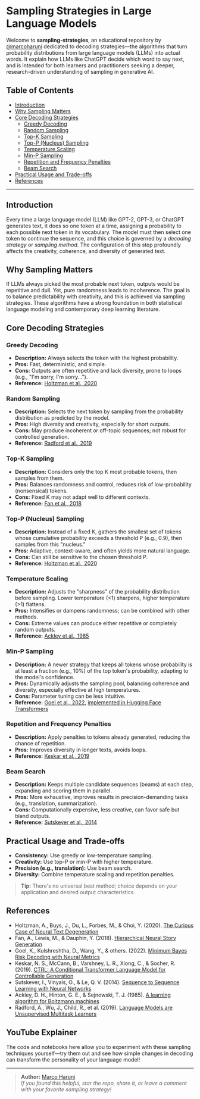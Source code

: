 # Sampling Strategies in Large Language Models

Welcome to **sampling-strategies**, an educational repository by [@marcoharuni](https://github.com/marcoharuni) dedicated to decoding strategies—the algorithms that turn probability distributions from large language models (LLMs) into actual words. It explain how LLMs like ChatGPT decide which word to say next, and is intended for both learners and practitioners seeking a deeper, research-driven understanding of sampling in generative AI.

## Table of Contents

- [Introduction](#introduction)
- [Why Sampling Matters](#why-sampling-matters)
- [Core Decoding Strategies](#core-decoding-strategies)
    - [Greedy Decoding](#greedy-decoding)
    - [Random Sampling](#random-sampling)
    - [Top-K Sampling](#top-k-sampling)
    - [Top-P (Nucleus) Sampling](#top-p-nucleus-sampling)
    - [Temperature Scaling](#temperature-scaling)
    - [Min-P Sampling](#min-p-sampling)
    - [Repetition and Frequency Penalties](#repetition-and-frequency-penalties)
    - [Beam Search](#beam-search)
- [Practical Usage and Trade-offs](#practical-usage-and-trade-offs)
- [References](#references)

---

## Introduction

Every time a large language model (LLM) like GPT-2, GPT-3, or ChatGPT generates text, it does so one token at a time, assigning a probability to each possible next token in its vocabulary. The model must then select one token to continue the sequence, and this choice is governed by a *decoding strategy* or *sampling method*. The configuration of this step profoundly affects the creativity, coherence, and diversity of generated text.

## Why Sampling Matters

If LLMs always picked the most probable next token, outputs would be repetitive and dull. Yet, pure randomness leads to incoherence. The goal is to balance predictability with creativity, and this is achieved via sampling strategies. These algorithms have a strong foundation in both statistical language modeling and contemporary deep learning literature.

## Core Decoding Strategies

### Greedy Decoding

- **Description:** Always selects the token with the highest probability.
- **Pros:** Fast, deterministic, and simple.
- **Cons:** Outputs are often repetitive and lack diversity, prone to loops (e.g., "I'm sorry, I'm sorry...").
- **Reference:** [Holtzman et al., 2020](https://arxiv.org/abs/1904.09751)

### Random Sampling

- **Description:** Selects the next token by sampling from the probability distribution as predicted by the model.
- **Pros:** High diversity and creativity, especially for short outputs.
- **Cons:** May produce incoherent or off-topic sequences; not robust for controlled generation.
- **Reference:** [Radford et al., 2019](https://cdn.openai.com/better-language-models/language_models_are_unsupervised_multitask_learners.pdf)

### Top-K Sampling

- **Description:** Considers only the top K most probable tokens, then samples from them.
- **Pros:** Balances randomness and control, reduces risk of low-probability (nonsensical) tokens.
- **Cons:** Fixed K may not adapt well to different contexts.
- **Reference:** [Fan et al., 2018](https://arxiv.org/abs/1805.04833)

### Top-P (Nucleus) Sampling

- **Description:** Instead of a fixed K, gathers the smallest set of tokens whose cumulative probability exceeds a threshold P (e.g., 0.9), then samples from this "nucleus."
- **Pros:** Adaptive, context-aware, and often yields more natural language.
- **Cons:** Can still be sensitive to the chosen threshold P.
- **Reference:** [Holtzman et al., 2020](https://arxiv.org/abs/1904.09751)

### Temperature Scaling

- **Description:** Adjusts the "sharpness" of the probability distribution before sampling. Lower temperature (<1) sharpens, higher temperature (>1) flattens.
- **Pros:** Intensifies or dampens randomness; can be combined with other methods.
- **Cons:** Extreme values can produce either repetitive or completely random outputs.
- **Reference:** [Ackley et al., 1985](https://www.sciencedirect.com/science/article/pii/0167278985900871)

### Min-P Sampling

- **Description:** A newer strategy that keeps all tokens whose probability is at least a fraction (e.g., 10%) of the top token's probability, adapting to the model's confidence.
- **Pros:** Dynamically adjusts the sampling pool, balancing coherence and diversity, especially effective at high temperatures.
- **Cons:** Parameter tuning can be less intuitive.
- **Reference:** [Goel et al., 2022](https://arxiv.org/abs/2206.06946), [implemented in Hugging Face Transformers](https://huggingface.co/docs/transformers/main/en/main_classes/text_generation#transformers.MinLengthLogitsProcessor)

### Repetition and Frequency Penalties

- **Description:** Apply penalties to tokens already generated, reducing the chance of repetition.
- **Pros:** Improves diversity in longer texts, avoids loops.
- **Reference:** [Keskar et al., 2019](https://arxiv.org/abs/1909.05858)

### Beam Search

- **Description:** Keeps multiple candidate sequences (beams) at each step, expanding and scoring them in parallel.
- **Pros:** More exhaustive, improves results in precision-demanding tasks (e.g., translation, summarization).
- **Cons:** Computationally expensive, less creative, can favor safe but bland outputs.
- **Reference:** [Sutskever et al., 2014](https://papers.nips.cc/paper/2014/hash/a14ac55a4f27472c5d894ec1c3c743d2-Abstract.html)

## Practical Usage and Trade-offs

- **Consistency:** Use greedy or low-temperature sampling.
- **Creativity:** Use top-P or min-P with higher temperature.
- **Precision (e.g., translation):** Use beam search.
- **Diversity:** Combine temperature scaling and repetition penalties.

> **Tip:** There's no universal best method; choice depends on your application and desired output characteristics.

## References

- Holtzman, A., Buys, J., Du, L., Forbes, M., & Choi, Y. (2020). [The Curious Case of Neural Text Degeneration](https://arxiv.org/abs/1904.09751)
- Fan, A., Lewis, M., & Dauphin, Y. (2018). [Hierarchical Neural Story Generation](https://arxiv.org/abs/1805.04833)
- Goel, K., Kulshreshtha, D., Wang, Y., & others. (2022). [Minimum Bayes Risk Decoding with Neural Metrics](https://arxiv.org/abs/2206.06946)
- Keskar, N. S., McCann, B., Varshney, L. R., Xiong, C., & Socher, R. (2019). [CTRL: A Conditional Transformer Language Model for Controllable Generation](https://arxiv.org/abs/1909.05858)
- Sutskever, I., Vinyals, O., & Le, Q. V. (2014). [Sequence to Sequence Learning with Neural Networks](https://papers.nips.cc/paper/2014/hash/a14ac55a4f27472c5d894ec1c3c743d2-Abstract.html)
- Ackley, D. H., Hinton, G. E., & Sejnowski, T. J. (1985). [A learning algorithm for Boltzmann machines](https://www.sciencedirect.com/science/article/pii/0167278985900871)
- Radford, A., Wu, J., Child, R., et al. (2019). [Language Models are Unsupervised Multitask Learners](https://cdn.openai.com/better-language-models/language_models_are_unsupervised_multitask_learners.pdf)

## YouTube Explainer

The code and notebooks here allow you to experiment with these sampling techniques yourself—try them out and see how simple changes in decoding can transform the personality of your language model!

---

> **Author:** [Marco Haruni](https://github.com/marcoharuni)  
> *If you found this helpful, star the repo, share it, or leave a comment with your favorite sampling strategy!*
